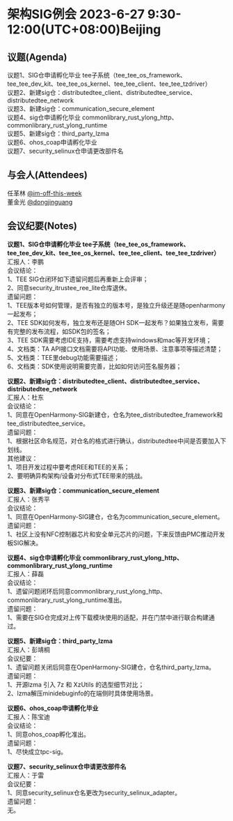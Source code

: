 # 架构SIG例会 2023-6-27 9:30-12:00(UTC+08:00)Beijing

## 议题(Agenda)

议题1、SIG仓申请孵化毕业  tee子系统（tee_tee_os_framework、tee_tee_dev_kit、tee_tee_os_kernel、tee_tee_client、tee_tee_tzdriver）  
议题2、新建sig仓：distributedtee_client、distributedtee_service、distributedtee_network  
议题3、新建sig仓：communication_secure_element  
议题4、sig仓申请孵化毕业 commonlibrary_rust_ylong_http、commonlibrary_rust_ylong_runtime  
议题5、新建sig仓：third_party_lzma  
议题6、ohos_coap申请孵化毕业  
议题7、security_selinux仓申请更改部件名  

## 与会人(Attendees)

任革林 [@im-off-this-week](https://gitee.com/im-off-this-week)  
董金光 [@dongjinguang](https://gitee.com/dongjinguang)  

## 会议纪要(Notes)

**议题1、SIG仓申请孵化毕业  tee子系统（tee_tee_os_framework、tee_tee_dev_kit、tee_tee_os_kernel、tee_tee_client、tee_tee_tzdriver）**  
汇报人：李鹏  
会议结论：  
1、TEE SIG仓闭环如下遗留问题后再重新上会评审；  
2、同意security_itrustee_ree_lite仓库退休。  
遗留问题：  
1、TEE版本号如何管理，是否有独立的版本号，是独立升级还是随openharmony一起发布；  
2、TEE SDK如何发布，独立发布还是随OH SDK一起发布？如果独立发布，需要有完整的发布流程，如SDK包的签名；  
3、TEE SDK需要考虑IDE支持，需要考虑支持windows和mac等开发环境；  
4、文档类：TA API接口文档需要将API功能、使用场景、注意事项等描述清楚；  
5、文档类：TEE里debug功能需要描述；  
6、文档类：SDK使用说明需要完善，比如如何访问签名服务器；  

**议题2、新建sig仓：distributedtee_client、distributedtee_service、distributedtee_network**  
汇报人：杜东  
会议结论：  
1、同意在OpenHarmony-SIG新建仓，仓名为tee_distributedtee_framework和tee_distributedtee_service。  
遗留问题：  
1、根据社区命名规范，对仓名的格式进行确认，distributedtee中间是否要加入下划线。  
其他建议：  
1、项目开发过程中要考虑REE和TEE的关系；  
2、要明确异构架构/设备对分布式TEE带来的挑战。  

**议题3、新建sig仓：communication_secure_element**  
汇报人：张秀平  
会议结论：  
1、同意在OpenHarmony-SIG建仓，仓名为communication_secure_element。  
遗留问题：  
1、社区上没有NFC控制器芯片和安全单元芯片的问题，下来反馈由PMC推动开发板SIG解决。  

**议题4、sig仓申请孵化毕业 commonlibrary_rust_ylong_http、commonlibrary_rust_ylong_runtime**  
汇报人：薛磊  
会议结论：  
1、遗留问题闭环后同意commonlibrary_rust_ylong_http、commonlibrary_rust_ylong_runtime准出。  
遗留问题：  
1、需要在SIG仓完成对上传下载模块使用的适配，并在门禁中进行联合构建通过。  

**议题5、新建sig仓：third_party_lzma**  
汇报人：彭靖桐  
会议纪要：  
1、遗留问题关闭后同意在OpenHarmony-SIG建仓，仓名third_party_lzma。  
遗留问题：  
1、开源lzma 引入 7z 和 XzUtils 的选型细节对比；  
2、lzma解压minidebuginfo的在端侧时具体使用场景。  

**议题6、ohos_coap申请孵化毕业**  
汇报人：陈宝迪  
会议结论：  
1、同意ohos_coap孵化准出。  
遗留问题：  
1、尽快成立tpc-sig。  

**议题7、security_selinux仓申请更改部件名**  
汇报人：于雷  
会议纪要：  
1、同意security_selinux仓名更改为security_selinux_adapter。  
遗留问题：  
无。  
